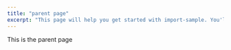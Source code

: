 ```yaml
---
title: "parent page"
excerpt: "This page will help you get started with import-sample. You'll be up and running in a jiffy!"
---
```

This is the parent page